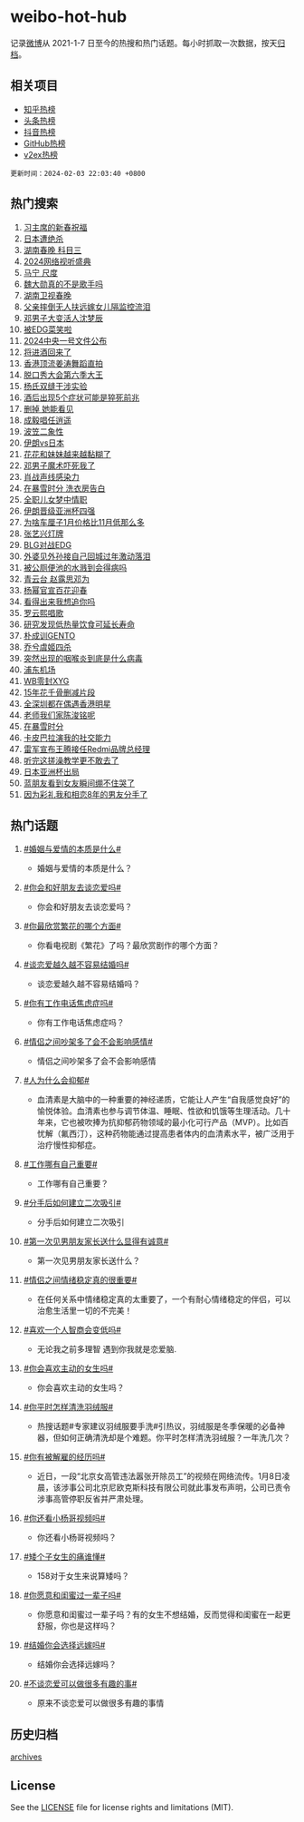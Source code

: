 # weibo-hot-hub

记录[微博](https://www.weibo.com)从 2021-1-7 日至今的热搜和热门话题。每小时抓取一次数据，按天[归档](archives)。

## 相关项目

- [知乎热榜](https://github.com/lonnyzhang423/zhihu-hot-hub)
- [头条热榜](https://github.com/lonnyzhang423/toutiao-hot-hub)
- [抖音热榜](https://github.com/lonnyzhang423/douyin-hot-hub)
- [GitHub热榜](https://github.com/lonnyzhang423/github-hot-hub)
- [v2ex热榜](https://github.com/lonnyzhang423/v2ex-hot-hub)


`更新时间：2024-02-03 22:03:40 +0800`

## 热门搜索

1. [习主席的新春祝福](https://m.weibo.cn/search?containerid=100103type%3D1%26t%3D10%26q%3D%23%E4%B9%A0%E4%B8%BB%E5%B8%AD%E7%9A%84%E6%96%B0%E6%98%A5%E7%A5%9D%E7%A6%8F%23&stream_entry_id=51&isnewpage=1&extparam=seat%3D1%26pos%3D0%26cate%3D10103%26c_type%3D51%26stream_entry_id%3D51%26q%3D%2523%25E4%25B9%25A0%25E4%25B8%25BB%25E5%25B8%25AD%25E7%259A%2584%25E6%2596%25B0%25E6%2598%25A5%25E7%25A5%259D%25E7%25A6%258F%2523%26dgr%3D0%26filter_type%3Drealtimehot%26display_time%3D1706969019%26pre_seqid%3D170696901901600300205)
1. [日本遭绝杀](https://m.weibo.cn/search?containerid=100103type%3D1%26t%3D10%26q%3D%23%E6%97%A5%E6%9C%AC%E9%81%AD%E7%BB%9D%E6%9D%80%23&stream_entry_id=31&isnewpage=1&extparam=seat%3D1%26cate%3D5001%26realpos%3D1%26band_rank%3D1%26filter_type%3Drealtimehot%26lcate%3D5001%26pos%3D0%26flag%3D1%26c_type%3D31%26stream_entry_id%3D31%26q%3D%2523%25E6%2597%25A5%25E6%259C%25AC%25E9%2581%25AD%25E7%25BB%259D%25E6%259D%2580%2523%26dgr%3D0%26display_time%3D1706969019%26pre_seqid%3D170696901901600300205)
1. [湖南春晚 科目三](https://m.weibo.cn/search?containerid=100103type%3D1%26t%3D10%26q%3D%E6%B9%96%E5%8D%97%E6%98%A5%E6%99%9A+%E7%A7%91%E7%9B%AE%E4%B8%89&stream_entry_id=31&isnewpage=1&extparam=seat%3D1%26cate%3D5001%26realpos%3D2%26band_rank%3D2%26filter_type%3Drealtimehot%26lcate%3D5001%26pos%3D1%26flag%3D1%26c_type%3D31%26stream_entry_id%3D31%26q%3D%25E6%25B9%2596%25E5%258D%2597%25E6%2598%25A5%25E6%2599%259A%2520%25E7%25A7%2591%25E7%259B%25AE%25E4%25B8%2589%26dgr%3D0%26display_time%3D1706969019%26pre_seqid%3D170696901901600300205)
1. [2024网络视听盛典](https://m.weibo.cn/search?containerid=100103type%3D1%26t%3D10%26q%3D%232024%E7%BD%91%E7%BB%9C%E8%A7%86%E5%90%AC%E7%9B%9B%E5%85%B8%23&stream_entry_id=31&isnewpage=1&extparam=seat%3D1%26cate%3D5001%26realpos%3D3%26band_rank%3D3%26filter_type%3Drealtimehot%26lcate%3D5001%26pos%3D2%26flag%3D0%26c_type%3D31%26stream_entry_id%3D31%26q%3D%25232024%25E7%25BD%2591%25E7%25BB%259C%25E8%25A7%2586%25E5%2590%25AC%25E7%259B%259B%25E5%2585%25B8%2523%26dgr%3D0%26display_time%3D1706969019%26pre_seqid%3D170696901901600300205)
1. [马宁 尺度](https://m.weibo.cn/search?containerid=100103type%3D1%26t%3D10%26q%3D%E9%A9%AC%E5%AE%81+%E5%B0%BA%E5%BA%A6&stream_entry_id=31&isnewpage=1&extparam=seat%3D1%26cate%3D5001%26realpos%3D4%26band_rank%3D4%26filter_type%3Drealtimehot%26lcate%3D5001%26pos%3D3%26flag%3D1%26c_type%3D31%26stream_entry_id%3D31%26q%3D%25E9%25A9%25AC%25E5%25AE%2581%2520%25E5%25B0%25BA%25E5%25BA%25A6%26dgr%3D0%26display_time%3D1706969019%26pre_seqid%3D170696901901600300205)
1. [魏大勋真的不是歌手吗](https://m.weibo.cn/search?containerid=100103type%3D1%26t%3D10%26q%3D%23%E9%AD%8F%E5%A4%A7%E5%8B%8B%E7%9C%9F%E7%9A%84%E4%B8%8D%E6%98%AF%E6%AD%8C%E6%89%8B%E5%90%97%23&stream_entry_id=31&isnewpage=1&extparam=seat%3D1%26cate%3D5001%26realpos%3D5%26band_rank%3D5%26filter_type%3Drealtimehot%26lcate%3D5001%26pos%3D4%26flag%3D1%26c_type%3D31%26stream_entry_id%3D31%26q%3D%2523%25E9%25AD%258F%25E5%25A4%25A7%25E5%258B%258B%25E7%259C%259F%25E7%259A%2584%25E4%25B8%258D%25E6%2598%25AF%25E6%25AD%258C%25E6%2589%258B%25E5%2590%2597%2523%26dgr%3D0%26display_time%3D1706969019%26pre_seqid%3D170696901901600300205)
1. [湖南卫视春晚](https://m.weibo.cn/search?containerid=100103type%3D1%26t%3D10%26q%3D%E6%B9%96%E5%8D%97%E5%8D%AB%E8%A7%86%E6%98%A5%E6%99%9A&stream_entry_id=31&isnewpage=1&extparam=seat%3D1%26cate%3D5001%26realpos%3D6%26band_rank%3D6%26filter_type%3Drealtimehot%26lcate%3D5001%26pos%3D5%26flag%3D16%26c_type%3D31%26stream_entry_id%3D31%26q%3D%25E6%25B9%2596%25E5%258D%2597%25E5%258D%25AB%25E8%25A7%2586%25E6%2598%25A5%25E6%2599%259A%26dgr%3D0%26display_time%3D1706969019%26pre_seqid%3D170696901901600300205)
1. [父亲摔倒无人扶远嫁女儿隔监控流泪](https://m.weibo.cn/search?containerid=100103type%3D1%26t%3D10%26q%3D%23%E7%88%B6%E4%BA%B2%E6%91%94%E5%80%92%E6%97%A0%E4%BA%BA%E6%89%B6%E8%BF%9C%E5%AB%81%E5%A5%B3%E5%84%BF%E9%9A%94%E7%9B%91%E6%8E%A7%E6%B5%81%E6%B3%AA%23&stream_entry_id=31&isnewpage=1&extparam=seat%3D1%26cate%3D5001%26realpos%3D7%26band_rank%3D7%26filter_type%3Drealtimehot%26lcate%3D5001%26pos%3D6%26flag%3D2%26c_type%3D31%26stream_entry_id%3D31%26q%3D%2523%25E7%2588%25B6%25E4%25BA%25B2%25E6%2591%2594%25E5%2580%2592%25E6%2597%25A0%25E4%25BA%25BA%25E6%2589%25B6%25E8%25BF%259C%25E5%25AB%2581%25E5%25A5%25B3%25E5%2584%25BF%25E9%259A%2594%25E7%259B%2591%25E6%258E%25A7%25E6%25B5%2581%25E6%25B3%25AA%2523%26dgr%3D0%26display_time%3D1706969019%26pre_seqid%3D170696901901600300205)
1. [邓男子大变活人沈梦辰](https://m.weibo.cn/search?containerid=100103type%3D1%26t%3D10%26q%3D%E9%82%93%E7%94%B7%E5%AD%90%E5%A4%A7%E5%8F%98%E6%B4%BB%E4%BA%BA%E6%B2%88%E6%A2%A6%E8%BE%B0&stream_entry_id=31&isnewpage=1&extparam=seat%3D1%26cate%3D5001%26realpos%3D8%26band_rank%3D8%26filter_type%3Drealtimehot%26lcate%3D5001%26pos%3D7%26flag%3D1%26c_type%3D31%26stream_entry_id%3D31%26q%3D%25E9%2582%2593%25E7%2594%25B7%25E5%25AD%2590%25E5%25A4%25A7%25E5%258F%2598%25E6%25B4%25BB%25E4%25BA%25BA%25E6%25B2%2588%25E6%25A2%25A6%25E8%25BE%25B0%26dgr%3D0%26display_time%3D1706969019%26pre_seqid%3D170696901901600300205)
1. [被EDG菜笑啦](https://m.weibo.cn/search?containerid=100103type%3D1%26t%3D10%26q%3D%E8%A2%ABEDG%E8%8F%9C%E7%AC%91%E5%95%A6&stream_entry_id=31&isnewpage=1&extparam=seat%3D1%26cate%3D5001%26realpos%3D9%26band_rank%3D9%26filter_type%3Drealtimehot%26lcate%3D5001%26pos%3D8%26flag%3D1%26c_type%3D31%26stream_entry_id%3D31%26q%3D%25E8%25A2%25ABEDG%25E8%258F%259C%25E7%25AC%2591%25E5%2595%25A6%26dgr%3D0%26display_time%3D1706969019%26pre_seqid%3D170696901901600300205)
1. [2024中央一号文件公布](https://m.weibo.cn/search?containerid=100103type%3D1%26t%3D10%26q%3D%232024%E4%B8%AD%E5%A4%AE%E4%B8%80%E5%8F%B7%E6%96%87%E4%BB%B6%E5%85%AC%E5%B8%83%23&stream_entry_id=31&isnewpage=1&extparam=seat%3D1%26cate%3D5001%26realpos%3D10%26band_rank%3D10%26filter_type%3Drealtimehot%26lcate%3D5001%26pos%3D9%26flag%3D0%26c_type%3D31%26stream_entry_id%3D31%26q%3D%25232024%25E4%25B8%25AD%25E5%25A4%25AE%25E4%25B8%2580%25E5%258F%25B7%25E6%2596%2587%25E4%25BB%25B6%25E5%2585%25AC%25E5%25B8%2583%2523%26dgr%3D0%26display_time%3D1706969019%26pre_seqid%3D170696901901600300205)
1. [将进酒回来了](https://m.weibo.cn/search?containerid=100103type%3D1%26t%3D10%26q%3D%E5%B0%86%E8%BF%9B%E9%85%92%E5%9B%9E%E6%9D%A5%E4%BA%86&stream_entry_id=31&isnewpage=1&extparam=seat%3D1%26cate%3D5001%26realpos%3D11%26band_rank%3D11%26filter_type%3Drealtimehot%26lcate%3D5001%26pos%3D10%26flag%3D1%26c_type%3D31%26stream_entry_id%3D31%26q%3D%25E5%25B0%2586%25E8%25BF%259B%25E9%2585%2592%25E5%259B%259E%25E6%259D%25A5%25E4%25BA%2586%26dgr%3D0%26display_time%3D1706969019%26pre_seqid%3D170696901901600300205)
1. [香港顶流姜涛舞蹈直拍](https://m.weibo.cn/search?containerid=100103type%3D1%26t%3D10%26q%3D%23%E9%A6%99%E6%B8%AF%E9%A1%B6%E6%B5%81%E5%A7%9C%E6%B6%9B%E8%88%9E%E8%B9%88%E7%9B%B4%E6%8B%8D%23&stream_entry_id=31&isnewpage=1&extparam=seat%3D1%26cate%3D5001%26realpos%3D12%26band_rank%3D12%26filter_type%3Drealtimehot%26lcate%3D5001%26pos%3D11%26flag%3D1%26c_type%3D31%26stream_entry_id%3D31%26q%3D%2523%25E9%25A6%2599%25E6%25B8%25AF%25E9%25A1%25B6%25E6%25B5%2581%25E5%25A7%259C%25E6%25B6%259B%25E8%2588%259E%25E8%25B9%2588%25E7%259B%25B4%25E6%258B%258D%2523%26dgr%3D0%26display_time%3D1706969019%26pre_seqid%3D170696901901600300205)
1. [脱口秀大会第六季大王](https://m.weibo.cn/search?containerid=100103type%3D1%26t%3D10%26q%3D%E8%84%B1%E5%8F%A3%E7%A7%80%E5%A4%A7%E4%BC%9A%E7%AC%AC%E5%85%AD%E5%AD%A3%E5%A4%A7%E7%8E%8B&stream_entry_id=31&isnewpage=1&extparam=seat%3D1%26cate%3D5001%26realpos%3D13%26band_rank%3D13%26filter_type%3Drealtimehot%26lcate%3D5001%26pos%3D12%26flag%3D1%26c_type%3D31%26stream_entry_id%3D31%26q%3D%25E8%2584%25B1%25E5%258F%25A3%25E7%25A7%2580%25E5%25A4%25A7%25E4%25BC%259A%25E7%25AC%25AC%25E5%2585%25AD%25E5%25AD%25A3%25E5%25A4%25A7%25E7%258E%258B%26dgr%3D0%26display_time%3D1706969019%26pre_seqid%3D170696901901600300205)
1. [杨氏双缝干涉实验](https://m.weibo.cn/search?containerid=100103type%3D1%26t%3D10%26q%3D%E6%9D%A8%E6%B0%8F%E5%8F%8C%E7%BC%9D%E5%B9%B2%E6%B6%89%E5%AE%9E%E9%AA%8C&stream_entry_id=31&isnewpage=1&extparam=seat%3D1%26cate%3D5001%26realpos%3D14%26band_rank%3D14%26filter_type%3Drealtimehot%26lcate%3D5001%26pos%3D13%26flag%3D0%26c_type%3D31%26stream_entry_id%3D31%26q%3D%25E6%259D%25A8%25E6%25B0%258F%25E5%258F%258C%25E7%25BC%259D%25E5%25B9%25B2%25E6%25B6%2589%25E5%25AE%259E%25E9%25AA%258C%26dgr%3D0%26display_time%3D1706969019%26pre_seqid%3D170696901901600300205)
1. [酒后出现5个症状可能是猝死前兆](https://m.weibo.cn/search?containerid=100103type%3D1%26t%3D10%26q%3D%23%E9%85%92%E5%90%8E%E5%87%BA%E7%8E%B05%E4%B8%AA%E7%97%87%E7%8A%B6%E5%8F%AF%E8%83%BD%E6%98%AF%E7%8C%9D%E6%AD%BB%E5%89%8D%E5%85%86%23&stream_entry_id=31&isnewpage=1&extparam=seat%3D1%26cate%3D5001%26realpos%3D15%26band_rank%3D15%26filter_type%3Drealtimehot%26lcate%3D5001%26pos%3D14%26flag%3D1%26c_type%3D31%26stream_entry_id%3D31%26q%3D%2523%25E9%2585%2592%25E5%2590%258E%25E5%2587%25BA%25E7%258E%25B05%25E4%25B8%25AA%25E7%2597%2587%25E7%258A%25B6%25E5%258F%25AF%25E8%2583%25BD%25E6%2598%25AF%25E7%258C%259D%25E6%25AD%25BB%25E5%2589%258D%25E5%2585%2586%2523%26dgr%3D0%26display_time%3D1706969019%26pre_seqid%3D170696901901600300205)
1. [删掉 她能看见](https://m.weibo.cn/search?containerid=100103type%3D1%26t%3D10%26q%3D%E5%88%A0%E6%8E%89+%E5%A5%B9%E8%83%BD%E7%9C%8B%E8%A7%81&stream_entry_id=31&isnewpage=1&extparam=seat%3D1%26cate%3D5001%26realpos%3D16%26band_rank%3D16%26filter_type%3Drealtimehot%26lcate%3D5001%26pos%3D15%26flag%3D2%26c_type%3D31%26stream_entry_id%3D31%26q%3D%25E5%2588%25A0%25E6%258E%2589%2520%25E5%25A5%25B9%25E8%2583%25BD%25E7%259C%258B%25E8%25A7%2581%26dgr%3D0%26display_time%3D1706969019%26pre_seqid%3D170696901901600300205)
1. [成毅唱任逍遥](https://m.weibo.cn/search?containerid=100103type%3D1%26t%3D10%26q%3D%23%E6%88%90%E6%AF%85%E5%94%B1%E4%BB%BB%E9%80%8D%E9%81%A5%23&stream_entry_id=31&isnewpage=1&extparam=seat%3D1%26cate%3D5001%26realpos%3D17%26band_rank%3D17%26filter_type%3Drealtimehot%26lcate%3D5001%26pos%3D16%26flag%3D1%26c_type%3D31%26stream_entry_id%3D31%26q%3D%2523%25E6%2588%2590%25E6%25AF%2585%25E5%2594%25B1%25E4%25BB%25BB%25E9%2580%258D%25E9%2581%25A5%2523%26dgr%3D0%26display_time%3D1706969019%26pre_seqid%3D170696901901600300205)
1. [波笠二象性](https://m.weibo.cn/search?containerid=100103type%3D1%26t%3D10%26q%3D%E6%B3%A2%E7%AC%A0%E4%BA%8C%E8%B1%A1%E6%80%A7&stream_entry_id=31&isnewpage=1&extparam=seat%3D1%26cate%3D5001%26realpos%3D18%26band_rank%3D18%26filter_type%3Drealtimehot%26lcate%3D5001%26pos%3D17%26flag%3D0%26c_type%3D31%26stream_entry_id%3D31%26q%3D%25E6%25B3%25A2%25E7%25AC%25A0%25E4%25BA%258C%25E8%25B1%25A1%25E6%2580%25A7%26dgr%3D0%26display_time%3D1706969019%26pre_seqid%3D170696901901600300205)
1. [伊朗vs日本](https://m.weibo.cn/search?containerid=100103type%3D1%26t%3D10%26q%3D%23%E4%BC%8A%E6%9C%97vs%E6%97%A5%E6%9C%AC%23&stream_entry_id=31&isnewpage=1&extparam=seat%3D1%26cate%3D5001%26realpos%3D19%26band_rank%3D19%26filter_type%3Drealtimehot%26lcate%3D5001%26pos%3D18%26flag%3D0%26c_type%3D31%26stream_entry_id%3D31%26q%3D%2523%25E4%25BC%258A%25E6%259C%2597vs%25E6%2597%25A5%25E6%259C%25AC%2523%26dgr%3D0%26display_time%3D1706969019%26pre_seqid%3D170696901901600300205)
1. [花花和妹妹越来越黏糊了](https://m.weibo.cn/search?containerid=100103type%3D1%26t%3D10%26q%3D%23%E8%8A%B1%E8%8A%B1%E5%92%8C%E5%A6%B9%E5%A6%B9%E8%B6%8A%E6%9D%A5%E8%B6%8A%E9%BB%8F%E7%B3%8A%E4%BA%86%23&stream_entry_id=31&isnewpage=1&extparam=seat%3D1%26cate%3D5001%26realpos%3D20%26band_rank%3D20%26filter_type%3Drealtimehot%26lcate%3D5001%26pos%3D19%26flag%3D32768%26c_type%3D31%26stream_entry_id%3D31%26q%3D%2523%25E8%258A%25B1%25E8%258A%25B1%25E5%2592%258C%25E5%25A6%25B9%25E5%25A6%25B9%25E8%25B6%258A%25E6%259D%25A5%25E8%25B6%258A%25E9%25BB%258F%25E7%25B3%258A%25E4%25BA%2586%2523%26dgr%3D0%26display_time%3D1706969019%26pre_seqid%3D170696901901600300205)
1. [邓男子魔术吓死我了](https://m.weibo.cn/search?containerid=100103type%3D1%26t%3D10%26q%3D%E9%82%93%E7%94%B7%E5%AD%90%E9%AD%94%E6%9C%AF%E5%90%93%E6%AD%BB%E6%88%91%E4%BA%86&stream_entry_id=31&isnewpage=1&extparam=seat%3D1%26cate%3D5001%26realpos%3D21%26band_rank%3D21%26filter_type%3Drealtimehot%26lcate%3D5001%26pos%3D20%26flag%3D1%26c_type%3D31%26stream_entry_id%3D31%26q%3D%25E9%2582%2593%25E7%2594%25B7%25E5%25AD%2590%25E9%25AD%2594%25E6%259C%25AF%25E5%2590%2593%25E6%25AD%25BB%25E6%2588%2591%25E4%25BA%2586%26dgr%3D0%26display_time%3D1706969019%26pre_seqid%3D170696901901600300205)
1. [肖战声线感染力](https://m.weibo.cn/search?containerid=100103type%3D1%26t%3D10%26q%3D%23%E8%82%96%E6%88%98%E5%A3%B0%E7%BA%BF%E6%84%9F%E6%9F%93%E5%8A%9B%23&stream_entry_id=31&isnewpage=1&extparam=seat%3D1%26cate%3D5001%26realpos%3D22%26band_rank%3D22%26filter_type%3Drealtimehot%26lcate%3D5001%26pos%3D21%26flag%3D1%26c_type%3D31%26stream_entry_id%3D31%26q%3D%2523%25E8%2582%2596%25E6%2588%2598%25E5%25A3%25B0%25E7%25BA%25BF%25E6%2584%259F%25E6%259F%2593%25E5%258A%259B%2523%26dgr%3D0%26display_time%3D1706969019%26pre_seqid%3D170696901901600300205)
1. [在暴雪时分 洗衣房告白](https://m.weibo.cn/search?containerid=100103type%3D1%26t%3D10%26q%3D%E5%9C%A8%E6%9A%B4%E9%9B%AA%E6%97%B6%E5%88%86+%E6%B4%97%E8%A1%A3%E6%88%BF%E5%91%8A%E7%99%BD&stream_entry_id=31&isnewpage=1&extparam=seat%3D1%26cate%3D5001%26realpos%3D23%26band_rank%3D23%26filter_type%3Drealtimehot%26lcate%3D5001%26pos%3D22%26flag%3D0%26c_type%3D31%26stream_entry_id%3D31%26q%3D%25E5%259C%25A8%25E6%259A%25B4%25E9%259B%25AA%25E6%2597%25B6%25E5%2588%2586%2520%25E6%25B4%2597%25E8%25A1%25A3%25E6%2588%25BF%25E5%2591%258A%25E7%2599%25BD%26dgr%3D0%26display_time%3D1706969019%26pre_seqid%3D170696901901600300205)
1. [全职儿女梦中情职](https://m.weibo.cn/search?containerid=100103type%3D1%26t%3D10%26q%3D%23%E5%85%A8%E8%81%8C%E5%84%BF%E5%A5%B3%E6%A2%A6%E4%B8%AD%E6%83%85%E8%81%8C%23&stream_entry_id=31&isnewpage=1&extparam=seat%3D1%26adid%3D222341%26cate%3D5001%26realpos%3D24%26band_rank%3D24%26filter_type%3Drealtimehot%26lcate%3D5001%26pos%3D23%26flag%3D0%26c_type%3D31%26stream_entry_id%3D31%26q%3D%2523%25E5%2585%25A8%25E8%2581%258C%25E5%2584%25BF%25E5%25A5%25B3%25E6%25A2%25A6%25E4%25B8%25AD%25E6%2583%2585%25E8%2581%258C%2523%26dgr%3D0%26display_time%3D1706969019%26pre_seqid%3D170696901901600300205)
1. [伊朗晋级亚洲杯四强](https://m.weibo.cn/search?containerid=100103type%3D1%26t%3D10%26q%3D%E4%BC%8A%E6%9C%97%E6%99%8B%E7%BA%A7%E4%BA%9A%E6%B4%B2%E6%9D%AF%E5%9B%9B%E5%BC%BA&stream_entry_id=31&isnewpage=1&extparam=seat%3D1%26cate%3D5001%26realpos%3D25%26band_rank%3D25%26filter_type%3Drealtimehot%26lcate%3D5001%26pos%3D24%26flag%3D1%26c_type%3D31%26stream_entry_id%3D31%26q%3D%25E4%25BC%258A%25E6%259C%2597%25E6%2599%258B%25E7%25BA%25A7%25E4%25BA%259A%25E6%25B4%25B2%25E6%259D%25AF%25E5%259B%259B%25E5%25BC%25BA%26dgr%3D0%26display_time%3D1706969019%26pre_seqid%3D170696901901600300205)
1. [为啥车厘子1月价格比11月低那么多](https://m.weibo.cn/search?containerid=100103type%3D1%26t%3D10%26q%3D%23%E4%B8%BA%E5%95%A5%E8%BD%A6%E5%8E%98%E5%AD%901%E6%9C%88%E4%BB%B7%E6%A0%BC%E6%AF%9411%E6%9C%88%E4%BD%8E%E9%82%A3%E4%B9%88%E5%A4%9A%23&stream_entry_id=31&isnewpage=1&extparam=seat%3D1%26cate%3D5001%26realpos%3D26%26band_rank%3D26%26filter_type%3Drealtimehot%26lcate%3D5001%26pos%3D25%26flag%3D0%26c_type%3D31%26stream_entry_id%3D31%26q%3D%2523%25E4%25B8%25BA%25E5%2595%25A5%25E8%25BD%25A6%25E5%258E%2598%25E5%25AD%25901%25E6%259C%2588%25E4%25BB%25B7%25E6%25A0%25BC%25E6%25AF%259411%25E6%259C%2588%25E4%25BD%258E%25E9%2582%25A3%25E4%25B9%2588%25E5%25A4%259A%2523%26dgr%3D0%26display_time%3D1706969019%26pre_seqid%3D170696901901600300205)
1. [张艺兴灯牌](https://m.weibo.cn/search?containerid=100103type%3D1%26t%3D10%26q%3D%E5%BC%A0%E8%89%BA%E5%85%B4%E7%81%AF%E7%89%8C&stream_entry_id=31&isnewpage=1&extparam=seat%3D1%26cate%3D5001%26realpos%3D27%26band_rank%3D27%26filter_type%3Drealtimehot%26lcate%3D5001%26pos%3D26%26flag%3D0%26c_type%3D31%26stream_entry_id%3D31%26q%3D%25E5%25BC%25A0%25E8%2589%25BA%25E5%2585%25B4%25E7%2581%25AF%25E7%2589%258C%26dgr%3D0%26display_time%3D1706969019%26pre_seqid%3D170696901901600300205)
1. [BLG对战EDG](https://m.weibo.cn/search?containerid=100103type%3D1%26t%3D10%26q%3D%23BLG%E5%AF%B9%E6%88%98EDG%23&stream_entry_id=31&isnewpage=1&extparam=seat%3D1%26cate%3D5001%26realpos%3D28%26band_rank%3D28%26filter_type%3Drealtimehot%26lcate%3D5001%26pos%3D27%26flag%3D1%26c_type%3D31%26stream_entry_id%3D31%26q%3D%2523BLG%25E5%25AF%25B9%25E6%2588%2598EDG%2523%26dgr%3D0%26display_time%3D1706969019%26pre_seqid%3D170696901901600300205)
1. [外婆见外孙接自己回城过年激动落泪](https://m.weibo.cn/search?containerid=100103type%3D1%26t%3D10%26q%3D%23%E5%A4%96%E5%A9%86%E8%A7%81%E5%A4%96%E5%AD%99%E6%8E%A5%E8%87%AA%E5%B7%B1%E5%9B%9E%E5%9F%8E%E8%BF%87%E5%B9%B4%E6%BF%80%E5%8A%A8%E8%90%BD%E6%B3%AA%23&stream_entry_id=31&isnewpage=1&extparam=seat%3D1%26cate%3D5001%26realpos%3D29%26band_rank%3D29%26filter_type%3Drealtimehot%26lcate%3D5001%26pos%3D28%26flag%3D32768%26c_type%3D31%26stream_entry_id%3D31%26q%3D%2523%25E5%25A4%2596%25E5%25A9%2586%25E8%25A7%2581%25E5%25A4%2596%25E5%25AD%2599%25E6%258E%25A5%25E8%2587%25AA%25E5%25B7%25B1%25E5%259B%259E%25E5%259F%258E%25E8%25BF%2587%25E5%25B9%25B4%25E6%25BF%2580%25E5%258A%25A8%25E8%2590%25BD%25E6%25B3%25AA%2523%26dgr%3D0%26display_time%3D1706969019%26pre_seqid%3D170696901901600300205)
1. [被公厕便池的水溅到会得病吗](https://m.weibo.cn/search?containerid=100103type%3D1%26t%3D10%26q%3D%23%E8%A2%AB%E5%85%AC%E5%8E%95%E4%BE%BF%E6%B1%A0%E7%9A%84%E6%B0%B4%E6%BA%85%E5%88%B0%E4%BC%9A%E5%BE%97%E7%97%85%E5%90%97%23&stream_entry_id=31&isnewpage=1&extparam=seat%3D1%26cate%3D5001%26realpos%3D30%26band_rank%3D30%26filter_type%3Drealtimehot%26lcate%3D5001%26pos%3D29%26flag%3D0%26c_type%3D31%26stream_entry_id%3D31%26q%3D%2523%25E8%25A2%25AB%25E5%2585%25AC%25E5%258E%2595%25E4%25BE%25BF%25E6%25B1%25A0%25E7%259A%2584%25E6%25B0%25B4%25E6%25BA%2585%25E5%2588%25B0%25E4%25BC%259A%25E5%25BE%2597%25E7%2597%2585%25E5%2590%2597%2523%26dgr%3D0%26display_time%3D1706969019%26pre_seqid%3D170696901901600300205)
1. [青云台 赵露思邓为](https://m.weibo.cn/search?containerid=100103type%3D1%26t%3D10%26q%3D%E9%9D%92%E4%BA%91%E5%8F%B0+%E8%B5%B5%E9%9C%B2%E6%80%9D%E9%82%93%E4%B8%BA&stream_entry_id=31&isnewpage=1&extparam=seat%3D1%26cate%3D5001%26realpos%3D31%26band_rank%3D31%26filter_type%3Drealtimehot%26lcate%3D5001%26pos%3D30%26flag%3D0%26c_type%3D31%26stream_entry_id%3D31%26q%3D%25E9%259D%2592%25E4%25BA%2591%25E5%258F%25B0%2520%25E8%25B5%25B5%25E9%259C%25B2%25E6%2580%259D%25E9%2582%2593%25E4%25B8%25BA%26dgr%3D0%26display_time%3D1706969019%26pre_seqid%3D170696901901600300205)
1. [杨幂官宣百花迎春](https://m.weibo.cn/search?containerid=100103type%3D1%26t%3D10%26q%3D%23%E6%9D%A8%E5%B9%82%E5%AE%98%E5%AE%A3%E7%99%BE%E8%8A%B1%E8%BF%8E%E6%98%A5%23&stream_entry_id=31&isnewpage=1&extparam=seat%3D1%26cate%3D5001%26realpos%3D32%26band_rank%3D32%26filter_type%3Drealtimehot%26lcate%3D5001%26pos%3D31%26flag%3D1%26c_type%3D31%26stream_entry_id%3D31%26q%3D%2523%25E6%259D%25A8%25E5%25B9%2582%25E5%25AE%2598%25E5%25AE%25A3%25E7%2599%25BE%25E8%258A%25B1%25E8%25BF%258E%25E6%2598%25A5%2523%26dgr%3D0%26display_time%3D1706969019%26pre_seqid%3D170696901901600300205)
1. [看得出来我想追你吗](https://m.weibo.cn/search?containerid=100103type%3D1%26t%3D10%26q%3D%23%E7%9C%8B%E5%BE%97%E5%87%BA%E6%9D%A5%E6%88%91%E6%83%B3%E8%BF%BD%E4%BD%A0%E5%90%97%23&stream_entry_id=31&isnewpage=1&extparam=seat%3D1%26cate%3D5001%26realpos%3D33%26band_rank%3D33%26filter_type%3Drealtimehot%26lcate%3D5001%26pos%3D32%26flag%3D0%26c_type%3D31%26stream_entry_id%3D31%26q%3D%2523%25E7%259C%258B%25E5%25BE%2597%25E5%2587%25BA%25E6%259D%25A5%25E6%2588%2591%25E6%2583%25B3%25E8%25BF%25BD%25E4%25BD%25A0%25E5%2590%2597%2523%26dgr%3D0%26display_time%3D1706969019%26pre_seqid%3D170696901901600300205)
1. [罗云熙唱歌](https://m.weibo.cn/search?containerid=100103type%3D1%26t%3D10%26q%3D%E7%BD%97%E4%BA%91%E7%86%99%E5%94%B1%E6%AD%8C&stream_entry_id=31&isnewpage=1&extparam=seat%3D1%26cate%3D5001%26realpos%3D34%26band_rank%3D34%26filter_type%3Drealtimehot%26lcate%3D5001%26pos%3D33%26flag%3D1%26c_type%3D31%26stream_entry_id%3D31%26q%3D%25E7%25BD%2597%25E4%25BA%2591%25E7%2586%2599%25E5%2594%25B1%25E6%25AD%258C%26dgr%3D0%26display_time%3D1706969019%26pre_seqid%3D170696901901600300205)
1. [研究发现低热量饮食可延长寿命](https://m.weibo.cn/search?containerid=100103type%3D1%26t%3D10%26q%3D%23%E7%A0%94%E7%A9%B6%E5%8F%91%E7%8E%B0%E4%BD%8E%E7%83%AD%E9%87%8F%E9%A5%AE%E9%A3%9F%E5%8F%AF%E5%BB%B6%E9%95%BF%E5%AF%BF%E5%91%BD%23&stream_entry_id=31&isnewpage=1&extparam=seat%3D1%26cate%3D5001%26realpos%3D35%26band_rank%3D35%26filter_type%3Drealtimehot%26lcate%3D5001%26pos%3D34%26flag%3D1%26c_type%3D31%26stream_entry_id%3D31%26q%3D%2523%25E7%25A0%2594%25E7%25A9%25B6%25E5%258F%2591%25E7%258E%25B0%25E4%25BD%258E%25E7%2583%25AD%25E9%2587%258F%25E9%25A5%25AE%25E9%25A3%259F%25E5%258F%25AF%25E5%25BB%25B6%25E9%2595%25BF%25E5%25AF%25BF%25E5%2591%25BD%2523%26dgr%3D0%26display_time%3D1706969019%26pre_seqid%3D170696901901600300205)
1. [朴成训GENTO](https://m.weibo.cn/search?containerid=100103type%3D1%26t%3D10%26q%3D%E6%9C%B4%E6%88%90%E8%AE%ADGENTO&stream_entry_id=31&isnewpage=1&extparam=seat%3D1%26cate%3D5001%26realpos%3D36%26band_rank%3D36%26filter_type%3Drealtimehot%26lcate%3D5001%26pos%3D35%26flag%3D1%26c_type%3D31%26stream_entry_id%3D31%26q%3D%25E6%259C%25B4%25E6%2588%2590%25E8%25AE%25ADGENTO%26dgr%3D0%26display_time%3D1706969019%26pre_seqid%3D170696901901600300205)
1. [乔兮虞姬四杀](https://m.weibo.cn/search?containerid=100103type%3D1%26t%3D10%26q%3D%23%E4%B9%94%E5%85%AE%E8%99%9E%E5%A7%AC%E5%9B%9B%E6%9D%80%23&stream_entry_id=31&isnewpage=1&extparam=seat%3D1%26cate%3D5001%26realpos%3D37%26band_rank%3D37%26filter_type%3Drealtimehot%26lcate%3D5001%26pos%3D36%26flag%3D1%26c_type%3D31%26stream_entry_id%3D31%26q%3D%2523%25E4%25B9%2594%25E5%2585%25AE%25E8%2599%259E%25E5%25A7%25AC%25E5%259B%259B%25E6%259D%2580%2523%26dgr%3D0%26display_time%3D1706969019%26pre_seqid%3D170696901901600300205)
1. [突然出现的咽喉炎到底是什么病毒](https://m.weibo.cn/search?containerid=100103type%3D1%26t%3D10%26q%3D%23%E7%AA%81%E7%84%B6%E5%87%BA%E7%8E%B0%E7%9A%84%E5%92%BD%E5%96%89%E7%82%8E%E5%88%B0%E5%BA%95%E6%98%AF%E4%BB%80%E4%B9%88%E7%97%85%E6%AF%92%23&stream_entry_id=31&isnewpage=1&extparam=seat%3D1%26cate%3D5001%26realpos%3D38%26band_rank%3D38%26filter_type%3Drealtimehot%26lcate%3D5001%26pos%3D37%26flag%3D0%26c_type%3D31%26stream_entry_id%3D31%26q%3D%2523%25E7%25AA%2581%25E7%2584%25B6%25E5%2587%25BA%25E7%258E%25B0%25E7%259A%2584%25E5%2592%25BD%25E5%2596%2589%25E7%2582%258E%25E5%2588%25B0%25E5%25BA%2595%25E6%2598%25AF%25E4%25BB%2580%25E4%25B9%2588%25E7%2597%2585%25E6%25AF%2592%2523%26dgr%3D0%26display_time%3D1706969019%26pre_seqid%3D170696901901600300205)
1. [浦东机场](https://m.weibo.cn/search?containerid=100103type%3D1%26t%3D10%26q%3D%E6%B5%A6%E4%B8%9C%E6%9C%BA%E5%9C%BA&stream_entry_id=31&isnewpage=1&extparam=seat%3D1%26cate%3D5001%26realpos%3D39%26band_rank%3D39%26filter_type%3Drealtimehot%26lcate%3D5001%26pos%3D38%26flag%3D0%26c_type%3D31%26stream_entry_id%3D31%26q%3D%25E6%25B5%25A6%25E4%25B8%259C%25E6%259C%25BA%25E5%259C%25BA%26dgr%3D0%26display_time%3D1706969019%26pre_seqid%3D170696901901600300205)
1. [WB零封XYG](https://m.weibo.cn/search?containerid=100103type%3D1%26t%3D10%26q%3DWB%E9%9B%B6%E5%B0%81XYG&stream_entry_id=31&isnewpage=1&extparam=seat%3D1%26cate%3D5001%26realpos%3D40%26band_rank%3D40%26filter_type%3Drealtimehot%26lcate%3D5001%26pos%3D39%26flag%3D1%26c_type%3D31%26stream_entry_id%3D31%26q%3DWB%25E9%259B%25B6%25E5%25B0%2581XYG%26dgr%3D0%26display_time%3D1706969019%26pre_seqid%3D170696901901600300205)
1. [15年花千骨删减片段](https://m.weibo.cn/search?containerid=100103type%3D1%26t%3D10%26q%3D15%E5%B9%B4%E8%8A%B1%E5%8D%83%E9%AA%A8%E5%88%A0%E5%87%8F%E7%89%87%E6%AE%B5&stream_entry_id=31&isnewpage=1&extparam=seat%3D1%26cate%3D5001%26realpos%3D41%26band_rank%3D41%26filter_type%3Drealtimehot%26lcate%3D5001%26pos%3D40%26flag%3D0%26c_type%3D31%26stream_entry_id%3D31%26q%3D15%25E5%25B9%25B4%25E8%258A%25B1%25E5%258D%2583%25E9%25AA%25A8%25E5%2588%25A0%25E5%2587%258F%25E7%2589%2587%25E6%25AE%25B5%26dgr%3D0%26display_time%3D1706969019%26pre_seqid%3D170696901901600300205)
1. [全深圳都在偶遇香港明星](https://m.weibo.cn/search?containerid=100103type%3D1%26t%3D10%26q%3D%23%E5%85%A8%E6%B7%B1%E5%9C%B3%E9%83%BD%E5%9C%A8%E5%81%B6%E9%81%87%E9%A6%99%E6%B8%AF%E6%98%8E%E6%98%9F%23&stream_entry_id=31&isnewpage=1&extparam=seat%3D1%26cate%3D5001%26realpos%3D42%26band_rank%3D42%26filter_type%3Drealtimehot%26lcate%3D5001%26pos%3D41%26flag%3D1%26c_type%3D31%26stream_entry_id%3D31%26q%3D%2523%25E5%2585%25A8%25E6%25B7%25B1%25E5%259C%25B3%25E9%2583%25BD%25E5%259C%25A8%25E5%2581%25B6%25E9%2581%2587%25E9%25A6%2599%25E6%25B8%25AF%25E6%2598%258E%25E6%2598%259F%2523%26dgr%3D0%26display_time%3D1706969019%26pre_seqid%3D170696901901600300205)
1. [老师我们家陈浚铭呢](https://m.weibo.cn/search?containerid=100103type%3D1%26t%3D10%26q%3D%23%E8%80%81%E5%B8%88%E6%88%91%E4%BB%AC%E5%AE%B6%E9%99%88%E6%B5%9A%E9%93%AD%E5%91%A2%23&stream_entry_id=31&isnewpage=1&extparam=seat%3D1%26cate%3D5001%26realpos%3D43%26band_rank%3D43%26filter_type%3Drealtimehot%26lcate%3D5001%26pos%3D42%26flag%3D1%26c_type%3D31%26stream_entry_id%3D31%26q%3D%2523%25E8%2580%2581%25E5%25B8%2588%25E6%2588%2591%25E4%25BB%25AC%25E5%25AE%25B6%25E9%2599%2588%25E6%25B5%259A%25E9%2593%25AD%25E5%2591%25A2%2523%26dgr%3D0%26display_time%3D1706969019%26pre_seqid%3D170696901901600300205)
1. [在暴雪时分](https://m.weibo.cn/search?containerid=100103type%3D1%26t%3D10%26q%3D%E5%9C%A8%E6%9A%B4%E9%9B%AA%E6%97%B6%E5%88%86&stream_entry_id=31&isnewpage=1&extparam=seat%3D1%26cate%3D5001%26realpos%3D44%26band_rank%3D44%26filter_type%3Drealtimehot%26lcate%3D5001%26pos%3D43%26flag%3D0%26c_type%3D31%26stream_entry_id%3D31%26q%3D%25E5%259C%25A8%25E6%259A%25B4%25E9%259B%25AA%25E6%2597%25B6%25E5%2588%2586%26dgr%3D0%26display_time%3D1706969019%26pre_seqid%3D170696901901600300205)
1. [卡皮巴拉演我的社交能力](https://m.weibo.cn/search?containerid=100103type%3D1%26t%3D10%26q%3D%E5%8D%A1%E7%9A%AE%E5%B7%B4%E6%8B%89%E6%BC%94%E6%88%91%E7%9A%84%E7%A4%BE%E4%BA%A4%E8%83%BD%E5%8A%9B&stream_entry_id=31&isnewpage=1&extparam=seat%3D1%26cate%3D5001%26realpos%3D45%26band_rank%3D45%26filter_type%3Drealtimehot%26lcate%3D5001%26pos%3D44%26flag%3D1%26c_type%3D31%26stream_entry_id%3D31%26q%3D%25E5%258D%25A1%25E7%259A%25AE%25E5%25B7%25B4%25E6%258B%2589%25E6%25BC%2594%25E6%2588%2591%25E7%259A%2584%25E7%25A4%25BE%25E4%25BA%25A4%25E8%2583%25BD%25E5%258A%259B%26dgr%3D0%26display_time%3D1706969019%26pre_seqid%3D170696901901600300205)
1. [雷军宣布王腾接任Redmi品牌总经理](https://m.weibo.cn/search?containerid=100103type%3D1%26t%3D10%26q%3D%23%E9%9B%B7%E5%86%9B%E5%AE%A3%E5%B8%83%E7%8E%8B%E8%85%BE%E6%8E%A5%E4%BB%BBRedmi%E5%93%81%E7%89%8C%E6%80%BB%E7%BB%8F%E7%90%86%23&stream_entry_id=31&isnewpage=1&extparam=seat%3D1%26cate%3D5001%26realpos%3D46%26band_rank%3D46%26filter_type%3Drealtimehot%26lcate%3D5001%26pos%3D45%26flag%3D0%26c_type%3D31%26stream_entry_id%3D31%26q%3D%2523%25E9%259B%25B7%25E5%2586%259B%25E5%25AE%25A3%25E5%25B8%2583%25E7%258E%258B%25E8%2585%25BE%25E6%258E%25A5%25E4%25BB%25BBRedmi%25E5%2593%2581%25E7%2589%258C%25E6%2580%25BB%25E7%25BB%258F%25E7%2590%2586%2523%26dgr%3D0%26display_time%3D1706969019%26pre_seqid%3D170696901901600300205)
1. [听完这搓澡教学更不敢去了](https://m.weibo.cn/search?containerid=100103type%3D1%26t%3D10%26q%3D%23%E5%90%AC%E5%AE%8C%E8%BF%99%E6%90%93%E6%BE%A1%E6%95%99%E5%AD%A6%E6%9B%B4%E4%B8%8D%E6%95%A2%E5%8E%BB%E4%BA%86%23&stream_entry_id=31&isnewpage=1&extparam=seat%3D1%26cate%3D5001%26realpos%3D47%26band_rank%3D47%26filter_type%3Drealtimehot%26lcate%3D5001%26pos%3D46%26flag%3D1%26c_type%3D31%26stream_entry_id%3D31%26q%3D%2523%25E5%2590%25AC%25E5%25AE%258C%25E8%25BF%2599%25E6%2590%2593%25E6%25BE%25A1%25E6%2595%2599%25E5%25AD%25A6%25E6%259B%25B4%25E4%25B8%258D%25E6%2595%25A2%25E5%258E%25BB%25E4%25BA%2586%2523%26dgr%3D0%26display_time%3D1706969019%26pre_seqid%3D170696901901600300205)
1. [日本亚洲杯出局](https://m.weibo.cn/search?containerid=100103type%3D1%26t%3D10%26q%3D%23%E6%97%A5%E6%9C%AC%E4%BA%9A%E6%B4%B2%E6%9D%AF%E5%87%BA%E5%B1%80%23&stream_entry_id=31&isnewpage=1&extparam=seat%3D1%26cate%3D5001%26realpos%3D48%26band_rank%3D48%26filter_type%3Drealtimehot%26lcate%3D5001%26pos%3D47%26flag%3D1%26c_type%3D31%26stream_entry_id%3D31%26q%3D%2523%25E6%2597%25A5%25E6%259C%25AC%25E4%25BA%259A%25E6%25B4%25B2%25E6%259D%25AF%25E5%2587%25BA%25E5%25B1%2580%2523%26dgr%3D0%26display_time%3D1706969019%26pre_seqid%3D170696901901600300205)
1. [蓝朋友看到女友瞬间绷不住哭了](https://m.weibo.cn/search?containerid=100103type%3D1%26t%3D10%26q%3D%23%E8%93%9D%E6%9C%8B%E5%8F%8B%E7%9C%8B%E5%88%B0%E5%A5%B3%E5%8F%8B%E7%9E%AC%E9%97%B4%E7%BB%B7%E4%B8%8D%E4%BD%8F%E5%93%AD%E4%BA%86%23&stream_entry_id=31&isnewpage=1&extparam=seat%3D1%26cate%3D5001%26realpos%3D49%26band_rank%3D49%26filter_type%3Drealtimehot%26lcate%3D5001%26pos%3D48%26flag%3D32768%26c_type%3D31%26stream_entry_id%3D31%26q%3D%2523%25E8%2593%259D%25E6%259C%258B%25E5%258F%258B%25E7%259C%258B%25E5%2588%25B0%25E5%25A5%25B3%25E5%258F%258B%25E7%259E%25AC%25E9%2597%25B4%25E7%25BB%25B7%25E4%25B8%258D%25E4%25BD%258F%25E5%2593%25AD%25E4%25BA%2586%2523%26dgr%3D0%26display_time%3D1706969019%26pre_seqid%3D170696901901600300205)
1. [因为彩礼我和相恋8年的男友分手了](https://m.weibo.cn/search?containerid=100103type%3D1%26t%3D10%26q%3D%23%E5%9B%A0%E4%B8%BA%E5%BD%A9%E7%A4%BC%E6%88%91%E5%92%8C%E7%9B%B8%E6%81%8B8%E5%B9%B4%E7%9A%84%E7%94%B7%E5%8F%8B%E5%88%86%E6%89%8B%E4%BA%86%23&stream_entry_id=31&isnewpage=1&extparam=seat%3D1%26cate%3D5001%26realpos%3D50%26band_rank%3D50%26filter_type%3Drealtimehot%26lcate%3D5001%26pos%3D49%26flag%3D1%26c_type%3D31%26stream_entry_id%3D31%26q%3D%2523%25E5%259B%25A0%25E4%25B8%25BA%25E5%25BD%25A9%25E7%25A4%25BC%25E6%2588%2591%25E5%2592%258C%25E7%259B%25B8%25E6%2581%258B8%25E5%25B9%25B4%25E7%259A%2584%25E7%2594%25B7%25E5%258F%258B%25E5%2588%2586%25E6%2589%258B%25E4%25BA%2586%2523%26dgr%3D0%26display_time%3D1706969019%26pre_seqid%3D170696901901600300205)

## 热门话题

1. [#婚姻与爱情的本质是什么#](https://m.weibo.cn/search?containerid=231522type%3D1%26t%3D10%26q%3D%23%E5%A9%9A%E5%A7%BB%E4%B8%8E%E7%88%B1%E6%83%85%E7%9A%84%E6%9C%AC%E8%B4%A8%E6%98%AF%E4%BB%80%E4%B9%88%23&stream_entry_id=128&isnewpage=1&extparam=seat%3D1%26lcate%3D5004%26pos%3D1-0-0%26cate%3D5004%26dgr%3D0%26unitid%3D1704881162756%26c_type%3D128%26display_time%3D1706969020%26pre_seqid%3D170696902009102140104)
    - 婚姻与爱情的本质是什么？

1. [#你会和好朋友去谈恋爱吗#](https://m.weibo.cn/search?containerid=231522type%3D1%26t%3D10%26q%3D%23%E4%BD%A0%E4%BC%9A%E5%92%8C%E5%A5%BD%E6%9C%8B%E5%8F%8B%E5%8E%BB%E8%B0%88%E6%81%8B%E7%88%B1%E5%90%97%23&stream_entry_id=128&isnewpage=1&extparam=seat%3D1%26lcate%3D5004%26pos%3D1-0-1%26cate%3D5004%26dgr%3D0%26unitid%3D1704849959446%26c_type%3D128%26display_time%3D1706969020%26pre_seqid%3D170696902009102140104)
    - 你会和好朋友去谈恋爱吗？

1. [#你最欣赏繁花的哪个方面#](https://m.weibo.cn/search?containerid=231522type%3D1%26t%3D10%26q%3D%23%E4%BD%A0%E6%9C%80%E6%AC%A3%E8%B5%8F%E7%B9%81%E8%8A%B1%E7%9A%84%E5%93%AA%E4%B8%AA%E6%96%B9%E9%9D%A2%23&stream_entry_id=128&isnewpage=1&extparam=seat%3D1%26lcate%3D5004%26pos%3D1-0-2%26cate%3D5004%26dgr%3D0%26unitid%3D1704872158127%26c_type%3D128%26display_time%3D1706969020%26pre_seqid%3D170696902009102140104)
    - 你看电视剧《繁花》了吗？最欣赏剧作的哪个方面？

1. [#谈恋爱越久越不容易结婚吗#](https://m.weibo.cn/search?containerid=231522type%3D1%26t%3D10%26q%3D%23%E8%B0%88%E6%81%8B%E7%88%B1%E8%B6%8A%E4%B9%85%E8%B6%8A%E4%B8%8D%E5%AE%B9%E6%98%93%E7%BB%93%E5%A9%9A%E5%90%97%23&stream_entry_id=128&isnewpage=1&extparam=seat%3D1%26lcate%3D5004%26pos%3D1-0-3%26cate%3D5004%26dgr%3D0%26unitid%3D1704871559387%26c_type%3D128%26display_time%3D1706969020%26pre_seqid%3D170696902009102140104)
    - 谈恋爱越久越不容易结婚吗？

1. [#你有工作电话焦虑症吗#](https://m.weibo.cn/search?containerid=231522type%3D1%26t%3D10%26q%3D%23%E4%BD%A0%E6%9C%89%E5%B7%A5%E4%BD%9C%E7%94%B5%E8%AF%9D%E7%84%A6%E8%99%91%E7%97%87%E5%90%97%23&stream_entry_id=128&isnewpage=1&extparam=seat%3D1%26lcate%3D5004%26pos%3D1-0-4%26cate%3D5004%26dgr%3D0%26unitid%3D1704877884678%26c_type%3D128%26display_time%3D1706969020%26pre_seqid%3D170696902009102140104)
    - 你有工作电话焦虑症吗？

1. [#情侣之间吵架多了会不会影响感情#](https://m.weibo.cn/search?containerid=231522type%3D1%26t%3D10%26q%3D%23%E6%83%85%E4%BE%A3%E4%B9%8B%E9%97%B4%E5%90%B5%E6%9E%B6%E5%A4%9A%E4%BA%86%E4%BC%9A%E4%B8%8D%E4%BC%9A%E5%BD%B1%E5%93%8D%E6%84%9F%E6%83%85%23&stream_entry_id=128&isnewpage=1&extparam=seat%3D1%26lcate%3D5004%26pos%3D1-0-5%26cate%3D5004%26dgr%3D0%26unitid%3D1704792093809%26c_type%3D128%26display_time%3D1706969020%26pre_seqid%3D170696902009102140104)
    - 情侣之间吵架多了会不会影响感情

1. [#人为什么会抑郁#](https://m.weibo.cn/search?containerid=231522type%3D1%26t%3D10%26q%3D%23%E4%BA%BA%E4%B8%BA%E4%BB%80%E4%B9%88%E4%BC%9A%E6%8A%91%E9%83%81%23&stream_entry_id=128&isnewpage=1&extparam=seat%3D1%26lcate%3D5004%26pos%3D1-0-6%26cate%3D5004%26dgr%3D0%26unitid%3D1704881163792%26c_type%3D128%26display_time%3D1706969020%26pre_seqid%3D170696902009102140104)
    - 血清素是大脑中的一种重要的神经递质，它能让人产生“自我感觉良好”的愉悦体验。血清素也参与调节体温、睡眠、性欲和饥饿等生理活动。几十年来，它也被吹捧为抗抑郁药物领域的最小化可行产品（MVP）。比如百忧解（氟西汀），这种药物能通过提高患者体内的血清素水平，被广泛用于治疗慢性抑郁症。

1. [#工作哪有自己重要#](https://m.weibo.cn/search?containerid=231522type%3D1%26t%3D10%26q%3D%23%E5%B7%A5%E4%BD%9C%E5%93%AA%E6%9C%89%E8%87%AA%E5%B7%B1%E9%87%8D%E8%A6%81%23&stream_entry_id=128&isnewpage=1&extparam=seat%3D1%26lcate%3D5004%26pos%3D1-0-7%26cate%3D5004%26dgr%3D0%26unitid%3D1704949537973%26c_type%3D128%26display_time%3D1706969020%26pre_seqid%3D170696902009102140104)
    - 工作哪有自己重要？

1. [#分手后如何建立二次吸引#](https://m.weibo.cn/search?containerid=231522type%3D1%26t%3D10%26q%3D%23%E5%88%86%E6%89%8B%E5%90%8E%E5%A6%82%E4%BD%95%E5%BB%BA%E7%AB%8B%E4%BA%8C%E6%AC%A1%E5%90%B8%E5%BC%95%23&stream_entry_id=128&isnewpage=1&extparam=seat%3D1%26lcate%3D5004%26pos%3D1-0-8%26cate%3D5004%26dgr%3D0%26unitid%3D1704870666886%26c_type%3D128%26display_time%3D1706969020%26pre_seqid%3D170696902009102140104)
    - 分手后如何建立二次吸引

1. [#第一次见男朋友家长送什么显得有诚意#](https://m.weibo.cn/search?containerid=231522type%3D1%26t%3D10%26q%3D%23%E7%AC%AC%E4%B8%80%E6%AC%A1%E8%A7%81%E7%94%B7%E6%9C%8B%E5%8F%8B%E5%AE%B6%E9%95%BF%E9%80%81%E4%BB%80%E4%B9%88%E6%98%BE%E5%BE%97%E6%9C%89%E8%AF%9A%E6%84%8F%23&stream_entry_id=128&isnewpage=1&extparam=seat%3D1%26lcate%3D5004%26pos%3D1-0-9%26cate%3D5004%26dgr%3D0%26unitid%3D1704946836507%26c_type%3D128%26display_time%3D1706969020%26pre_seqid%3D170696902009102140104)
    - 第一次见男朋友家长送什么？

1. [#情侣之间情绪稳定真的很重要#](https://m.weibo.cn/search?containerid=231522type%3D1%26t%3D10%26q%3D%23%E6%83%85%E4%BE%A3%E4%B9%8B%E9%97%B4%E6%83%85%E7%BB%AA%E7%A8%B3%E5%AE%9A%E7%9C%9F%E7%9A%84%E5%BE%88%E9%87%8D%E8%A6%81%23&stream_entry_id=128&isnewpage=1&extparam=seat%3D1%26lcate%3D5004%26pos%3D1-0-10%26cate%3D5004%26dgr%3D0%26unitid%3D1704779493657%26c_type%3D128%26display_time%3D1706969020%26pre_seqid%3D170696902009102140104)
    - 在任何关系中情绪稳定真的太重要了，一个有耐心情绪稳定的伴侣，可以治愈生活里一切的不完美！

1. [#喜欢一个人智商会变低吗#](https://m.weibo.cn/search?containerid=231522type%3D1%26t%3D10%26q%3D%23%E5%96%9C%E6%AC%A2%E4%B8%80%E4%B8%AA%E4%BA%BA%E6%99%BA%E5%95%86%E4%BC%9A%E5%8F%98%E4%BD%8E%E5%90%97%23&stream_entry_id=128&isnewpage=1&extparam=seat%3D1%26lcate%3D5004%26pos%3D1-0-11%26cate%3D5004%26dgr%3D0%26unitid%3D1704783068038%26c_type%3D128%26display_time%3D1706969020%26pre_seqid%3D170696902009102140104)
    - 无论我之前多理智  遇到你我就是恋爱脑.

1. [#你会喜欢主动的女生吗#](https://m.weibo.cn/search?containerid=231522type%3D1%26t%3D10%26q%3D%23%E4%BD%A0%E4%BC%9A%E5%96%9C%E6%AC%A2%E4%B8%BB%E5%8A%A8%E7%9A%84%E5%A5%B3%E7%94%9F%E5%90%97%23&stream_entry_id=128&isnewpage=1&extparam=seat%3D1%26lcate%3D5004%26pos%3D1-0-12%26cate%3D5004%26dgr%3D0%26unitid%3D1704786077236%26c_type%3D128%26display_time%3D1706969020%26pre_seqid%3D170696902009102140104)
    - 你会喜欢主动的女生吗？

1. [#你平时怎样清洗羽绒服#](https://m.weibo.cn/search?containerid=231522type%3D1%26t%3D10%26q%3D%23%E4%BD%A0%E5%B9%B3%E6%97%B6%E6%80%8E%E6%A0%B7%E6%B8%85%E6%B4%97%E7%BE%BD%E7%BB%92%E6%9C%8D%23&stream_entry_id=128&isnewpage=1&extparam=seat%3D1%26lcate%3D5004%26pos%3D1-0-13%26cate%3D5004%26dgr%3D0%26unitid%3D1704789081364%26c_type%3D128%26display_time%3D1706969020%26pre_seqid%3D170696902009102140104)
    - 热搜话题#专家建议羽绒服要手洗#引热议，羽绒服是冬季保暖的必备神器，但如何正确清洗却是个难题。你平时怎样清洗羽绒服？一年洗几次？

1. [#你有被解雇的经历吗#](https://m.weibo.cn/search?containerid=231522type%3D1%26t%3D10%26q%3D%23%E4%BD%A0%E6%9C%89%E8%A2%AB%E8%A7%A3%E9%9B%87%E7%9A%84%E7%BB%8F%E5%8E%86%E5%90%97%23&stream_entry_id=128&isnewpage=1&extparam=seat%3D1%26lcate%3D5004%26pos%3D1-0-14%26cate%3D5004%26dgr%3D0%26unitid%3D1704794482090%26c_type%3D128%26display_time%3D1706969020%26pre_seqid%3D170696902009102140104)
    - 近日，一段“北京女高管违法嚣张开除员工”的视频在网络流传。1月8日凌晨，该涉事公司北京尼欧克斯科技有限公司就此事发布声明，公司已责令涉事高管停职反省并严肃处理。

1. [#你还看小杨哥视频吗#](https://m.weibo.cn/search?containerid=231522type%3D1%26t%3D10%26q%3D%23%E4%BD%A0%E8%BF%98%E7%9C%8B%E5%B0%8F%E6%9D%A8%E5%93%A5%E8%A7%86%E9%A2%91%E5%90%97%23&stream_entry_id=128&isnewpage=1&extparam=seat%3D1%26lcate%3D5004%26pos%3D1-0-15%26cate%3D5004%26dgr%3D0%26unitid%3D1704797193944%26c_type%3D128%26display_time%3D1706969020%26pre_seqid%3D170696902009102140104)
    - 你还看小杨哥视频吗？

1. [#矮个子女生的痛谁懂#](https://m.weibo.cn/search?containerid=231522type%3D1%26t%3D10%26q%3D%23%E7%9F%AE%E4%B8%AA%E5%AD%90%E5%A5%B3%E7%94%9F%E7%9A%84%E7%97%9B%E8%B0%81%E6%87%82%23&stream_entry_id=128&isnewpage=1&extparam=seat%3D1%26lcate%3D5004%26pos%3D1-0-16%26cate%3D5004%26dgr%3D0%26unitid%3D1704804675994%26c_type%3D128%26display_time%3D1706969020%26pre_seqid%3D170696902009102140104)
    - 158对于女生来说算矮吗？

1. [#你愿意和闺蜜过一辈子吗#](https://m.weibo.cn/search?containerid=231522type%3D1%26t%3D10%26q%3D%23%E4%BD%A0%E6%84%BF%E6%84%8F%E5%92%8C%E9%97%BA%E8%9C%9C%E8%BF%87%E4%B8%80%E8%BE%88%E5%AD%90%E5%90%97%23&stream_entry_id=128&isnewpage=1&extparam=seat%3D1%26lcate%3D5004%26pos%3D1-0-17%26cate%3D5004%26dgr%3D0%26unitid%3D1704875757520%26c_type%3D128%26display_time%3D1706969020%26pre_seqid%3D170696902009102140104)
    - 你愿意和闺蜜过一辈子吗？有的女生不想结婚，反而觉得和闺蜜在一起更舒服，你也是这样吗？

1. [#结婚你会选择远嫁吗#](https://m.weibo.cn/search?containerid=231522type%3D1%26t%3D10%26q%3D%23%E7%BB%93%E5%A9%9A%E4%BD%A0%E4%BC%9A%E9%80%89%E6%8B%A9%E8%BF%9C%E5%AB%81%E5%90%97%23&stream_entry_id=128&isnewpage=1&extparam=seat%3D1%26lcate%3D5004%26pos%3D1-0-18%26cate%3D5004%26dgr%3D0%26unitid%3D1704870361894%26c_type%3D128%26display_time%3D1706969020%26pre_seqid%3D170696902009102140104)
    - 结婚你会选择远嫁吗？

1. [#不谈恋爱可以做很多有趣的事#](https://m.weibo.cn/search?containerid=231522type%3D1%26t%3D10%26q%3D%23%E4%B8%8D%E8%B0%88%E6%81%8B%E7%88%B1%E5%8F%AF%E4%BB%A5%E5%81%9A%E5%BE%88%E5%A4%9A%E6%9C%89%E8%B6%A3%E7%9A%84%E4%BA%8B%23&stream_entry_id=128&isnewpage=1&extparam=seat%3D1%26lcate%3D5004%26pos%3D1-0-19%26cate%3D5004%26dgr%3D0%26unitid%3D1704865280259%26c_type%3D128%26display_time%3D1706969020%26pre_seqid%3D170696902009102140104)
    - 原来不谈恋爱可以做很多有趣的事情


## 历史归档

[archives](archives)

## License

See the [LICENSE](LICENSE) file for license rights and limitations (MIT).
